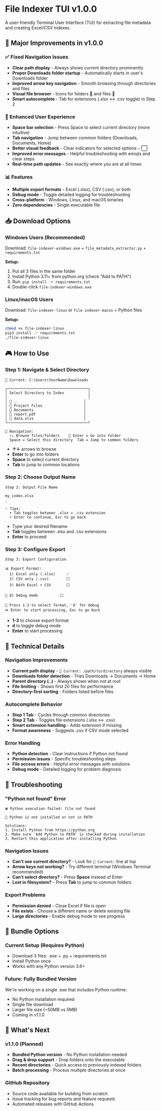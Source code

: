 # File Indexer TUI v1.0.0

A user-friendly Terminal User Interface (TUI) for extracting file metadata and creating Excel/CSV indexes.

## 🎯 **Major Improvements in v1.0.0**

### **✅ Fixed Navigation Issues**
- **Clear path display** - Always shows current directory prominently  
- **Proper Downloads folder startup** - Automatically starts in user's Downloads folder
- **Improved arrow key navigation** - Smooth browsing through directories and files
- **Visual file browser** - Icons for folders 📁 and files 📄
- **Smart autocomplete** - Tab for extensions (.xlsx ↔ .csv toggle) in Step 2

### **🚀 Enhanced User Experience**
- **Space bar selection** - Press Space to select current directory (more intuitive)
- **Tab navigation** - Jump between common folders (Downloads, Documents, Home)
- **Better visual feedback** - Clear indicators for selected options ✅⬜
- **Improved error messages** - Helpful troubleshooting with emojis and clear steps
- **Real-time path updates** - See exactly where you are at all times

### **📊 Features**
- **Multiple export formats** - Excel (.xlsx), CSV (.csv), or both
- **Debug mode** - Toggle detailed logging for troubleshooting
- **Cross-platform** - Windows, Linux, and macOS binaries
- **Zero dependencies** - Single executable file

## 📥 **Download Options**

### **Windows Users (Recommended)**
Download: `file-indexer-windows.exe` + `file_metadata_extractor.py` + `requirements.txt`

**Setup:**
1. Put all 3 files in the same folder
2. Install Python 3.11+ from python.org (check "Add to PATH")
3. Run: `pip install -r requirements.txt`
4. Double-click `file-indexer-windows.exe`

### **Linux/macOS Users**
Download: `file-indexer-linux` or `file-indexer-macos` + Python files

**Setup:**
```bash
chmod +x file-indexer-linux
pip3 install -r requirements.txt
./file-indexer-linux
```

## 🎮 **How to Use**

### **Step 1: Navigate & Select Directory** 
```
📍 Current: C:\Users\YourName\Downloads

┌─────────────────────────────────────┐
│ Select Directory to Index           │
│                                     │
│ 📁 ..                              │
│ 📁 Project Files                   │
│ 📁 Documents                       │
│ 📄 report.pdf                      │
│ 📄 data.xlsx                       │
└─────────────────────────────────────┘

📍 Navigation:
  ↑↓ Browse files/folders    📁 Enter = Go into folder
  Space = Select this directory  Tab = Jump to common folders
```

- **↑↓** arrows to browse
- **Enter** to go into folders  
- **Space** to select current directory
- **Tab** to jump to common locations

### **Step 2: Choose Output Name**
```
Step 2: Output File Name

my_index.xlsx
_

💡 Tips:
  • Tab toggles between .xlsx ↔ .csv extension
  • Enter to continue, Esc to go back
```

- Type your desired filename
- **Tab** toggles between .xlsx and .csv extensions
- **Enter** to proceed

### **Step 3: Configure Export**
```
Step 3: Export Configuration

📊 Export Format:
  1) Excel only (.xlsx)     ✅
  2) CSV only (.csv)        ⬜
  3) Both Excel + CSV       ⬜

🔧 d) Debug mode          ⬜

💫 Press 1-3 to select format, 'd' for debug
⏩ Enter to start processing, Esc to go back
```

- **1-3** to choose export format
- **d** to toggle debug mode
- **Enter** to start processing

## 🔧 **Technical Details**

### **Navigation Improvements**
- **Current path display** - `📍 Current: /path/to/directory` always visible
- **Downloads folder detection** - Tries Downloads → Documents → Home
- **Parent directory (..)** - Always shown when not at root
- **File limiting** - Shows first 20 files for performance
- **Directory-first sorting** - Folders listed before files

### **Autocomplete Behavior**
- **Step 1 Tab** - Cycles through common directories
- **Step 2 Tab** - Toggles file extensions (.xlsx ↔ .csv)
- **Smart extension handling** - Adds extension if missing
- **Format awareness** - Suggests .csv if CSV mode selected

### **Error Handling**
- **Python detection** - Clear instructions if Python not found
- **Permission issues** - Specific troubleshooting steps
- **File access errors** - Helpful error messages with solutions
- **Debug mode** - Detailed logging for problem diagnosis

## 🐛 **Troubleshooting**

### **"Python not found" Error**
```
❌ Python execution failed: file not found

🐍 Python is not installed or not in PATH

Solutions:
1. Install Python from https://python.org
2. Make sure 'Add Python to PATH' is checked during installation  
3. Restart this application after installing Python
```

### **Navigation Issues**
- **Can't see current directory?** - Look for `📍 Current:` line at top
- **Arrow keys not working?** - Try different terminal (Windows Terminal recommended)
- **Can't select directory?** - Press **Space** instead of Enter
- **Lost in filesystem?** - Press **Tab** to jump to common folders

### **Export Problems**
- **Permission denied** - Close Excel if file is open
- **File exists** - Choose a different name or delete existing file
- **Large directories** - Enable debug mode to see progress

## 🎁 **Bundle Options**

### **Current Setup (Requires Python)**
- Download 3 files: .exe + .py + requirements.txt
- Install Python once
- Works with any Python version 3.6+

### **Future: Fully Bundled Version**
We're working on a single .exe that includes Python runtime:
- No Python installation required
- Single file download
- Larger file size (~50MB vs 5MB)
- Coming in v1.1.0

## 🚀 **What's Next**

### **v1.1.0 (Planned)**
- **Bundled Python version** - No Python installation needed
- **Drag & drop support** - Drop folders onto the executable  
- **Recent directories** - Quick access to previously indexed folders
- **Batch processing** - Process multiple directories at once

### **GitHub Repository**
- Source code available for building from scratch
- Issue tracking for bug reports and feature requests
- Automated releases with GitHub Actions